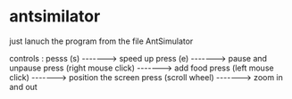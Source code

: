 # antsimilator

just lanuch the program from the file AntSimulator

controls :
pesss (s) -------> speed up
press (e) -------> pause and unpause 
press (right mouse click) -------> add food
press (left mouse click) -------> position the screen
press (scroll wheel) -------> zoom in and out
